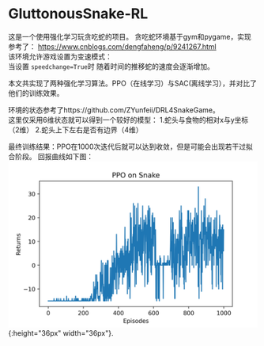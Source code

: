 # GluttonousSnake-RL
这是一个使用强化学习玩贪吃蛇的项目。
贪吃蛇环境基于gym和pygame，实现参考了：
https://www.cnblogs.com/dengfaheng/p/9241267.html<br>
该环境允许游戏设置为变速模式：<br>
当设置 <code>speedchange=True</code>时
随着时间的推移蛇的速度会逐渐增加。

本文共实现了两种强化学习算法。PPO（在线学习）与SAC(离线学习），并对比了他们的训练效果。

环境的状态参考了https://github.com/ZYunfeii/DRL4SnakeGame。<br>
这里仅采用6维状态就可以得到一个较好的模型：
1.蛇头与食物的相对x与y坐标（2维）
2.蛇头上下左右是否有边界（4维）

最终训练结果：PPO在1000次迭代后就可以达到收敛，但是可能会出现若干过拟合阶段。
回报曲线如下图：<br>
![PPOtraincurves](ppo.png) {:height="36px" width="36px"}.

